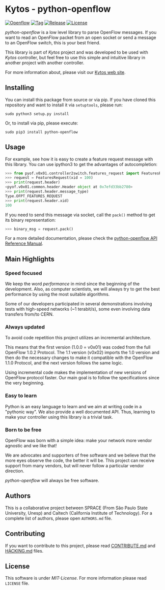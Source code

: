 # Kytos - python-openflow

[![Openflow][of-icon]][of-url]
[![Tag][tag-icon]][tag-url]
[![Release][release-icon]][release-url]
[![License][license-icon]][license-url]

*python-openflow* is a low level library to parse OpenFlow messages. If you want
to read an OpenFlow packet from an open socket or send a message to an OpenFlow
switch, this is your best friend.

This library is part of *Kytos* project and was developed to be used with
*Kytos* controller, but feel free to use this simple and intuitive library in
another project with another controller.

For more information about, please visit our [Kytos web site][kytos-url].

## Installing

You can install this package from source or via pip. If you have cloned this
repository and want to install it via `setuptools`, please run:

```shell
sudo python3 setup.py install
```

Or, to install via pip, please execute:

```shell
sudo pip3 install python-openflow
```

## Usage

For example, see how it is easy to create a feature request message with this
library. You can use ipython3 to get the advantages of autocompletion:

```python
>>> from pyof.v0x01.controller2switch.features_request import FeaturesRequest
>>> request = FeaturesRequest(xid = 100)
>>> print(request.header)
<pyof.v0x01.common.header.Header object at 0x7efd33bb2780>
>>> print(request.header.message_type)
Type.OFPT_FEATURES_REQUEST
>>> print(request.header.xid)
100
```

If you need to send this message via socket, call the `pack()` method to get its
binary representation:

```python
>>> binary_msg = request.pack()
```

For a more detailed documentation, please check the [python-openflow API
Reference Manual][api-reference-url].

## Main Highlights

### Speed focused

We keep the word *performance* in mind since the beginning of the development.
Also, as computer scientists, we will always try to get the best performance by
using the most suitable algorithms.

Some of our developers participated in several demonstrations involving tests
with high-speed networks (~1 terabit/s), some even involving data transfers
from/to CERN.

### Always updated

To avoid code repetition this project utilizes an incremental architecture.

This means that the first version (1.0.0 = v0x01) was coded from the full
OpenFlow 1.0.2 Protocol. The 1.1 version (v0x02) imports the 1.0 version and
then do the necessary changes to make it compatible with the OpenFlow 1.1.0
Protocol, and the next version follows the same logic.

Using incremental code makes the implementation of new versions of OpenFlow
protocol faster. Our main goal is to follow the specifications since the very
beginning.

### Easy to learn

Python is an easy language to learn and we aim at writing code in a "pythonic
way". We also provide a well documented API. Thus, learning to make your
controller using this library is a trivial task.

### Born to be free

OpenFlow was born with a simple idea: make your network more vendor agnostic
and we like that!

We are advocates and supporters of free software and we believe that the more
eyes observe the code, the better it will be. This project can receive support
from many vendors, but will never follow a particular vendor direction.

*python-openflow* will always be free software.

## Authors

This is a collaborative project between SPRACE (From São Paulo State University,
Unesp) and Caltech (California Institute of Technology). For a complete list of
authors, please open `AUTHORS.md` file.

## Contributing

If you want to contribute to this project, please read
[CONTRIBUTE.md](CONTRIBUTE.md) and [HACKING.md](HACKING.md) files.

## License

This software is under _MIT-License_. For more information please read `LICENSE`
file.

[api-reference-url]: http://docs.kytos.io/python-openflow/api-reference/
[kytos-url]: http://kytos.io/
[of-icon]: https://img.shields.io/badge/Openflow-1.0.0-brightgreen.svg
[of-url]: https://www.opennetworking.org/images/stories/downloads/sdn-resources/onf-specifications/openflow/openflow-spec-v1.0.0.pdf
[tag-icon]: https://img.shields.io/github/tag/kytos/python-openflow.svg
[tag-url]: https://github.com/kytos/python-openflow/tags
[release-icon]: https://img.shields.io/github/release/kytos/python-openvpn.svg
[release-url]: https://github.com/kytos/python-openflow/releases
[license-icon]: https://img.shields.io/github/license/kytos/python-openflow.svg
[license-url]: https://github.com/kytos/python-openflow/blob/master/LICENSE
